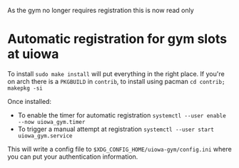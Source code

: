As the gym no longer requires registration this is now read only

# Automatic registration for gym slots at uiowa

To install `sudo make install` will put everything in the right place.
If you're on arch there is a `PKGBUILD` in `contrib`, to install using
pacman `cd contrib; makepkg -si`

Once installed:
  - To enable the timer for automatic registration `systemctl --user enable --now uiowa_gym.timer`
  - To trigger a manual attempt at registration `systemctl --user start uiowa_gym.service`

This will write a config file to `$XDG_CONFIG_HOME/uiowa-gym/config.ini` where you can put your
authentication information.
